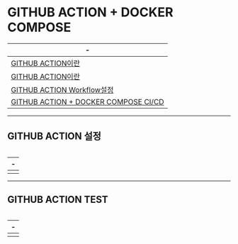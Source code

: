 # GITHUB ACTION + DOCKER COMPOSE

|-|
|-|
|[GITHUB ACTION이란]([바로가기](https://docs.github.com/ko/actions/about-github-actions/understanding-github-actions))|
|[GITHUB ACTION이란]([바로가기](https://somaz.tistory.com/213#google_vignette))|
|[GITHUB ACTION Workflow설정]([바로가기](https://velog.io/@kimsy8979/GitHub-Actions-2-workflow-%EB%A7%8C%EB%93%A4%EA%B8%B0#1-workflow-%EC%83%9D%EC%84%B1))|
|[GITHUB ACTION  + DOCKER COMPOSE CI/CD](https://velog.io/@rivkode/Github-Action-Docker-compose%EB%A5%BC-%ED%99%9C%EC%9A%A9%ED%95%9C-%EB%B0%B0%ED%8F%AC-%EC%9E%90%EB%8F%99%ED%99%94-CICD-Spring-boot-MySQL)|


---
GITHUB ACTION 설정
---
>
```
```
|-|
|-|
|<img src="" />|


---
GITHUB ACTION TEST
---
>
```
```
|-|
|-|
|<img src="" />|
